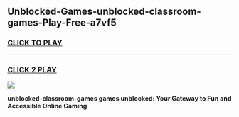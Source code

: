 
## Unblocked-Games-unblocked-classroom-games-Play-Free-a7vf5
<h3>
<a href="https://premium76.site?title=unblocked-classroom-games&ref=17A">CLICK TO PLAY</a></h3>
<hr>

<h3>
<a href="https://premium76.site?title=unblocked-classroom-games&ref=17A">CLICK 2 PLAY</a>
  
</h3>

<a href="https://premium76.site?title=unblocked-classroom-games&ref=17A"><img src="https://clearcache.store/games.png"></a>


**unblocked-classroom-games games unblocked: Your Gateway to Fun and Accessible Online Gaming**
